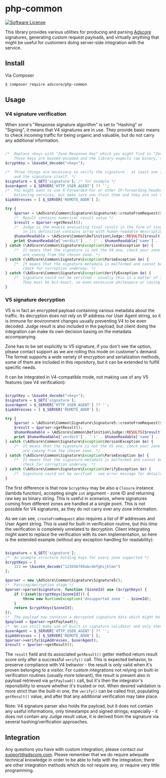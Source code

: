# php-common

[![Software License](https://img.shields.io/badge/license-MIT-brightgreen.svg?style=flat-square)](LICENSE.md)

This library provides various utilities for producing and parsing [Adscore](https://adscore.com) signatures, generating custom request payloads, and
virtually anything that might be useful for customers doing server-side integration with the service.

## Install

Via Composer

``` bash
$ composer require adscore/php-common
```

## Usage

### V4 signature verification

When zone's "Response signature algorithm" is set to "Hashing" or "Signing", it means that V4 signatures are in use. They provide basic means to check
incoming traffic for being organic and valuable, but do not carry any additional information.

``` php

/*  Replace <key> with "Zone Response Key" which you might find in "Zone Encryption" page for given zone. 
    Those keys are base64-encoded and the library expects raw binary, so we need to decode it now. */
$cryptKey = \base64_decode("<key>");

/*  Three things are necessary to verify the signature - at least one IP address, User Agent string 
    and the signature itself. */
$signature = $_GET['signature']; /* for example */
$userAgent = $_SERVER['HTTP_USER_AGENT'] ?? '';
/*  You might want to use X-Forwarded-For or other IP-forwarding headers coming from for example load 
    balancing services, but make sure you trust them and they are not vulnerable to end-user modification! */
$ipAddresses = [ $_SERVER['REMOTE_ADDR'] ]; 

try {
    $parser = \AdScore\Common\Signature\Signature4::createFromRequest($signature, $ipAddresses, $userAgent, $cryptKey);
    /*  Result contains numerical result value */
    $result = $parser->getResult();
    /*  Judge is the module evaluating final result in the form of single score. RESULTS constant 
        in its definition contains array with human-readable descriptions of every numerical result, if needed. */
    $humanReadable = \AdScore\Common\Definition\Judge::RESULTS[$result];
    print $humanReadable['verdict'] . ' (' . $humanReadable['name'] . ')';
} catch (\AdScore\Common\Signature\Exception\VersionException $e) {
    /*  It means that the signature is not the V4 one, check your zone settings and ensure the signatures 
        are coming from the chosen zone. */
} catch (\AdScore\Common\Signature\Exception\ParseException $e) {
    /*  It means that the signature metadata is malformed and cannot be parsed, or contains invalid data, 
        check for corruption underway. */
} catch (\AdScore\Common\Signature\Exception\VerifyException $e) {
    /*  Signature could not be verified - usually this is a matter of IP / user agent mismatch (or spoofing). 
        They must be bit-exact, so even excessive whitespace or casing change can trigger the problem. */
}

```

### V5 signature decryption

V5 is in fact an encrypted payload containing various metadata about the traffic. Its decryption does not rely on IP address nor User Agent string,
so it is immune for environment changes usually preventing V4 to be even decoded. Judge result is also included in the payload, but client doing the 
integration can make its own decision basing on the metadata accompanying.

Zone has to be set explicitly to V5 signature, if you don't see the option, please contact support as we are rolling this mode on customer's demand.
The format supports a wide variety of encryption and serialization methods, some of them are included in this repository, but it can be extended to
fulfill specific needs.

It can be integrated in V4-compatible mode, not making use of any V5 features (see V4 verification):

``` php

$cryptKey = \base64_decode("<key>");
$signature = $_GET['signature'];
$userAgent = $_SERVER['HTTP_USER_AGENT'] ?? '';
$ipAddresses = [ $_SERVER['REMOTE_ADDR'] ]; 

try {
    $parser = \AdScore\Common\Signature\Signature5::createFromRequest($signature, $ipAddresses, $userAgent, $cryptKey);
    $result = $parser->getResult();
    $humanReadable = \AdScore\Common\Definition\Judge::RESULTS[$result];
    print $humanReadable['verdict'] . ' (' . $humanReadable['name'] . ')';
} catch (\AdScore\Common\Signature\Exception\VersionException $e) {
    /*  It means that the signature is not the V5 one, check your zone settings and ensure the signatures 
        are coming from the chosen zone. */
} catch (\AdScore\Common\Signature\Exception\ParseException $e) {
    /*  It means that the signature metadata is malformed and cannot be parsed, or contains invalid data, 
        check for corruption underway. */
} catch (\AdScore\Common\Signature\Exception\VerifyException $e) {
    /*  Signature could not be verified - see error message for details. */
}

```

The first difference is that now `$cryptKey` may be also a `Closure` instance (lambda function), accepting single `int` argument - zone ID 
and returning raw key as binary string. 
This is useful in scenarios, where signatures coming from different zones are handled at a single point. This is not possible for V4 signatures, as they
do not carry over any zone information.

As we can see, `createFromRequest` also requires a list of IP addresses and User Agent string. This is used for built-in verification routine, but
this time the verification is completely unrelated to decryption. Client integrating might want to replace the verification with its own implementation,
so here is the extended example (without any exception handling for readability):

``` php

$signature = $_GET['signature'];
/*  An example structure holding keys for every zone supported */
$cryptKeys = [
    123 => \base64_decode("123456789abcdefghijklmn")
];

$parser = new \AdScore\Common\Signature\Signature5();
/*  Parsing/decryption stage */
$parser->parse($signature, function ($zoneId) use ($cryptKeys) {
    if (!isset($cryptKeys[$zoneId])) {
        throw new RuntimeException('Unsupported zone ' . $zoneId);
    }
    return $cryptKeys[$zoneId];
});
/*  The payload now contains a decrypted signature data which might be used to verify the signature */
$payload = $parser->getPayload();
/*  We can still make use of built-in signature validator and only then getResult() is being populated */
$userAgent = $_SERVER['HTTP_USER_AGENT'] ?? '';
$ipAddresses = [ $_SERVER['REMOTE_ADDR'] ]; 
$parser->verify($ipAddresses, $userAgent);
$result = $parser->getResult();

```

The `result` field and its associated `getResult()` getter method return result score only after a successful `verify()` call. This is expected behavior,
to preserve compliance with V4 behavior - the result is only valid when it's proven belonging to a visitor.
For custom integrations not relying on built-in verification routines (usually more tolerant), the result is present also in payload retrieved via 
`getPayload()` call, but it's then the integrator's reponsibility to ensure whether it's trusted or not. When desired validation is more strict than the built-in
one, the `verify()` can be called first, populating `getResult()` value, and after that any additional verification may take place.

Note: V4 signature parser also holds the payload, but it does not contain any useful informations, only timestamps and signed strings; especially - 
it does not contain any Judge result value, it is derived from the signature via several hashing/verification approaches.

## Integration

Any questions you have with custom integration, please contact our support@adscore.com. Please remember that we do require adequate technical knowledge 
in order to be able to help with the integration; there are other integration methods which do not require any, or require very little programming.